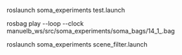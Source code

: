 roslaunch soma_experiments test.launch

rosbag play --loop --clock manuelb_ws/src/soma_experiments/soma_bags/14_1_.bag

roslaunch soma_experiments scene_filter.launch